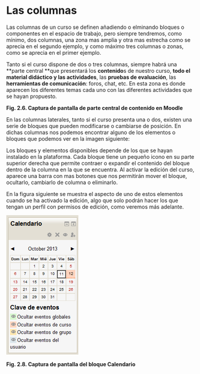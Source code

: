 # Las columnas

Las columnas de un curso se definen añadiendo o elminando bloques o componentes en el espacio de trabajo, pero siempre tendremos, como mínimo, dos columnas, una zona mas amplia y otra mas estrecha como se aprecia en el segundo ejemplo, y como máximo tres columnas o zonas, como se aprecia en el primer ejemplo.

Tanto si el curso dispone de dos o tres columnas, siempre habrá una **parte central **que presentará los **contenido**s de nuestro curso, **todo el material didáctico y las actividades**, las **pruebas de evaluación**, las **herramientas de comunicación**: foros, chat, etc. En esta zona es donde aparecen los diferentes temas cada uno con las diferentes actividades que se hayan propuesto.



**Fig. 2.6. Captura de pantalla de parte central de contenido en Moodle**

En las columnas laterales, tanto si el curso presenta una o dos, existen una serie de bloques que pueden modificarse o cambiarse de posición. En dichas columnas nos podemos encontrar alguno de los elementos o bloques que podemos ver en la imagen siguiente:





Los bloques y elementos disponibles depende de los que se hayan instalado en la plataforma. Cada bloque tiene un pequeño icono en su parte superior derecha que permite contraer o expandir el contenido del bloque dentro de la columna en la que se encuentra. Al activar la edición del curso, aparece una barra con mas botones que nos permitirán mover el bloque, ocultarlo, cambiarlo de columna o eliminarlo.

En la figura siguiente se muestra el aspecto de uno de estos elementos cuando se ha activado la edición, algo que solo podrán hacer los que tengan un perfil con permisos de edición, como veremos más adelante.

![](https://raw.githubusercontent.com/catedu/curso-moodle/master/img/bloque_calendario.png)

**Fig. 2.8. Captura de pantalla del bloque Calendario**

